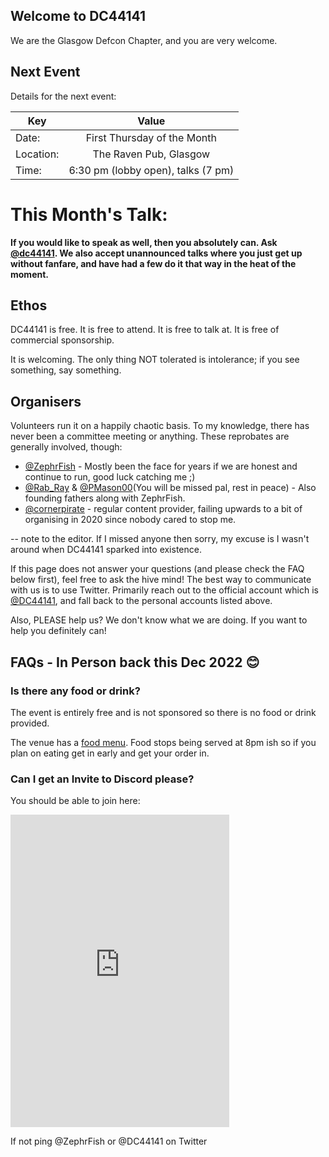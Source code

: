 <style>
/* hack by https://twitter.com/KathrynMcBain */
@media only screen and (max-width: 600px) {
  h1{
    Margin-left: 1px !important ; 
  }
}

</style>  

## Welcome to DC44141

We are the Glasgow Defcon Chapter, and you are very welcome. 


<!-- We meet on the **first Thursday** of every month at the Raven Pub in Glasgow.  -->

## Next Event

<!-- Address:  81-85 Renfield St, Glasgow G2 1NQ, United Kingdom    -->

Details for the next event:

| Key       | Value           |
| ------------- |:-------------:|
| Date:      | First Thursday of the Month |
| Location:      | The Raven Pub, Glasgow    |
| Time: | 6:30 pm (lobby open), talks (7 pm)     |

# This Month's Talk:
**If you would like to speak as well, then you absolutely can. Ask [@dc44141](https://twitter.com/dc44141). We also accept unannounced talks where you just get up without fanfare, and have had a few do it that way in the heat of the moment.**

## Ethos 

DC44141 is free. It is free to attend. It is free to talk at. It is free of commercial sponsorship. 

It is welcoming. The only thing NOT tolerated is intolerance; if you see something, say something.

## Organisers

Volunteers run it on a happily chaotic basis. To my knowledge, there has never been a committee meeting or anything. These reprobates are generally involved, though:

* [@ZephrFish](https://twitter.com/ZephrFish) - Mostly been the face for years if we are honest and continue to run, good luck catching me ;) 
* [@Rab_Ray](https://twitter.com/Rab_Ray) & [@PMason00](https://twitter.com/PMason00)(You will be missed pal, rest in peace) - Also founding fathers along with ZephrFish.
* [@cornerpirate](https://twitter.com/cornerpirate) - regular content provider, failing upwards to a bit of organising in 2020 since nobody cared to stop me.

-- note to the editor. If I missed anyone then sorry, my excuse is I wasn't around when DC44141 sparked into existence. 

If this page does not answer your questions (and please check the FAQ below first), feel free to ask the hive mind! The best way to communicate with us is to use Twitter. Primarily reach out to the official account which is [@DC44141](https://twitter.com/dc44141), and fall back to the personal accounts listed above. 

Also, PLEASE help us? We don't know what we are doing. If you want to help you definitely can!

## FAQs - In Person back this Dec 2022 😊
### Is there any food or drink?

The event is entirely free and is not sponsored so there is no food or drink provided. 

The venue has a [food menu]([https://github.com/dc44141/dc44141.github.io/raw/master/images/food-menu.jpg](https://www.theravenglasgow.com/menus/)). Food stops being served at 8pm ish so if you plan on eating get in early and get your order in. 

### Can I get an Invite to Discord please?

You should be able to join here: 

<iframe src="https://discordapp.com/widget?id=542502576210444300&theme=dark" width="350" height="500" allowtransparency="true" frameborder="0"></iframe>

If not ping @ZephrFish or @DC44141 on Twitter
